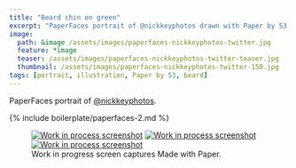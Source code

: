 ```yaml
---
title: "Beard chin on green"
excerpt: "PaperFaces portrait of @nickkeyphotos drawn with Paper by 53 on an iPad."
image: 
  path: &image /assets/images/paperfaces-nickkeyphotos-twitter.jpg 
  feature: *image
  teaser: /assets/images/paperfaces-nickkeyphotos-twitter-teaser.jpg
  thumbnail: /assets/images/paperfaces-nickkeyphotos-twitter-150.jpg
tags: [portrait, illustration, Paper by 53, beard]
---
```


PaperFaces portrait of [@nickkeyphotos](https://twitter.com/nickkeyphotos).

{% include boilerplate/paperfaces-2.md %}

<figure class="third">
	<a href="/assets/images/paperfaces-nickkeyphotos-process-1-lg.jpg"><img src="/assets/images/paperfaces-nickkeyphotos-process-1-600.jpg" alt="Work in process screenshot"></a>
	<a href="/assets/images/paperfaces-nickkeyphotos-process-2-lg.jpg"><img src="/assets/images/paperfaces-nickkeyphotos-process-2-600.jpg" alt="Work in process screenshot"></a>
	<a href="/assets/images/paperfaces-nickkeyphotos-process-3-lg.jpg"><img src="/assets/images/paperfaces-nickkeyphotos-process-3-600.jpg" alt="Work in process screenshot"></a>
	<figcaption>Work in progress screen captures Made with Paper.</figcaption>
</figure>
